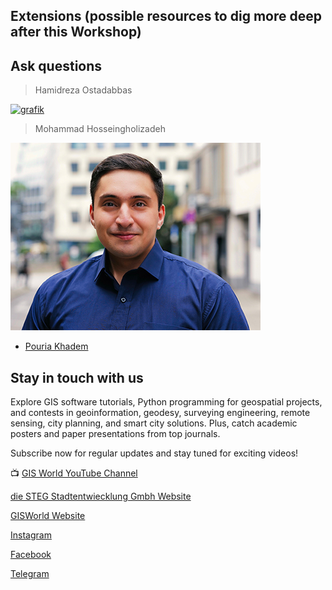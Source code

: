 ## Extensions (possible resources to dig more deep after this Workshop)

## Ask questions

> Hamidreza Ostadabbas

[![grafik](https://github.com/Hamidrezaostadabbas/FOSS4G_Asia_2023/assets/104430434/35872e62-abe7-4310-8b9b-6a24d73d9ddf)](mailto:hamidreza.ostadabbas@steg.de)

> Mohammad Hosseingholizadeh

[![Alt text](Mohammad-1.jpg)](mailto:m.hgzadeh@gmail.com)

* [Pouria Khadem](mailto:pouria.khademh@gmail.com)

## Stay in touch with us

Explore GIS software tutorials, Python programming for geospatial projects, and contests in geoinformation, geodesy, surveying engineering, remote sensing, city planning, and smart city solutions. Plus, catch academic posters and paper presentations from top journals.

Subscribe now for regular updates and stay tuned for exciting videos!

📺 [GIS World YouTube Channel](https://www.youtube.com/@gisworld-tech/playlists)

[die STEG Stadtentwiecklung Gmbh Website](https://steg.de/)

[GISWorld Website](https://gisworld-tech.com/)

[Instagram](instagram.com/gis_world?igshid=YmMyMTA2M2Y=)

[Facebook](facebook.com/profile.php?id=100091082345580)

[Telegram](t.me/gis_world_de)

